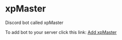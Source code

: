 # xpMaster
Discord bot called xpMaster

To add bot to your server click this link:
[Add xpMaster](https://discordapp.com/api/oauth2/authorize?client_id=504441836887212034&scope=bot&permissions=2146958839)
